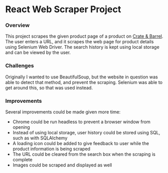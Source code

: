 # React Web Scraper Project

### Overview

This project scrapes the given product page of a product on [Crate & Barrel](https://www.crateandbarrel.com/). The user enters a URL, and it scrapes the web page for product details using Selenium Web Driver. The search history is kept using local storage and can be viewed by the user. 

### Challenges

Originally I wanted to use BeautifulSoup, but the website in question was able to detect that method, and prevent the scraping. Selenium was able to get around this, so that was used instead. 

### Improvements

Several improvements could be made given more time:
- Chrome could be run headless to prevent a browser window from opening
- Instead of using local storage, user history could be stored using SQL, such as with SQLAlchemy 
- A loading icon could be added to give feedback to user while the product information is being scraped
- The URL could be cleared from the search box when the scraping is complete
- Images could be scraped and displayed as well